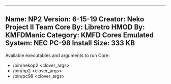 -----------------------
Name: NP2
Version: 6-15-19
Creator: Neko Project II Team
Core By: Libretro
HMOD By: KMFDManic
Category: KMFD Cores
Emulated System: NEC PC-98
Install Size: 333 KB
-----------------------
Available executables and arguments to run Core:
- /bin/nekop2 <rom> <clover_args>
- /bin/np2 <rom> <clover_args>
- /bin/pc98 <rom> <clover_args>
